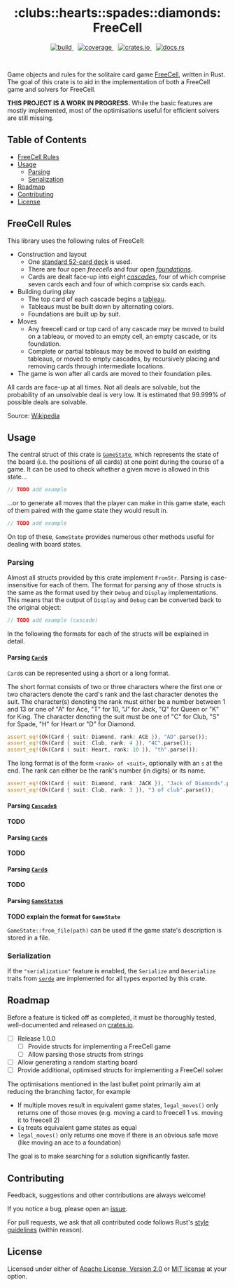 <h1 align="center">:clubs::hearts::spades:️:diamonds:️<br/>FreeCell</h1>

<p align="center">
    <a style="margin: 0 5px" href="https://github.com/Arman-Mielke/freecell-rs/actions">
        <img src="https://img.shields.io/github/workflow/status/Arman-Mielke/freecell-rs/build" alt="build">
    </a>
    <a style="margin: 0 5px" href="https://codecov.io/gh/Arman-Mielke/freecell-rs">
        <img src="https://img.shields.io/codecov/c/github/Arman-Mielke/freecell-rs" alt="coverage">
    </a>
    <a style="margin: 0 5px" href="https://crates.io/crates/freecell">
        <img src="https://img.shields.io/crates/v/freecell" alt="crates.io">
    </a>
    <a style="margin: 0 5px" href="https://docs.rs/freecell">
        <img src="https://docs.rs/freecell/badge.svg" alt="docs.rs">
    </a>
</p>
<br/>

Game objects and rules for the solitaire card game [FreeCell](https://en.wikipedia.org/wiki/FreeCell), written in Rust.
The goal of this crate is to aid in the implementation of both a FreeCell game and solvers for FreeCell.

**THIS PROJECT IS A WORK IN PROGRESS.**
While the basic features are mostly implemented, most of the optimisations useful for efficient solvers are still missing.




## Table of Contents

- [FreeCell Rules](#FreeCell-Rules)
- [Usage](#Usage)
    - [Parsing](#Parsing)
    - [Serialization](#Serialization)
- [Roadmap](#Roadmap)
- [Contributing](#Contributing)
- [License](#License)




## FreeCell Rules

This library uses the following rules of FreeCell:

- Construction and layout
    - One [standard 52-card deck](https://en.wikipedia.org/wiki/Standard_52-card_deck) is used.
    - There are four open *freecells* and four open [*foundations*](https://en.wikipedia.org/wiki/Glossary_of_patience_terms#Foundation).
    - Cards are dealt face-up into eight [*cascades*](https://en.wikipedia.org/wiki/Glossary_of_patience_terms#Deal_terms), four of which comprise seven cards each and four of which comprise six cards each.
- Building during play
    - The top card of each cascade begins a [tableau](https://en.wikipedia.org/wiki/Glossary_of_patience_terms#Layout_terms).
    - Tableaus must be built down by alternating colors.
    - Foundations are built up by suit.
- Moves
    - Any freecell card or top card of any cascade may be moved to build on a tableau, or moved to an empty cell, an empty cascade, or its foundation.
    - Complete or partial tableaus may be moved to build on existing tableaus, or moved to empty cascades, by recursively placing and removing cards through intermediate locations.
- The game is won after all cards are moved to their foundation piles.

All cards are face-up at all times.
Not all deals are solvable, but the probability of an unsolvable deal is very low. It is estimated that 99.999% of possible deals are solvable.

Source: [Wikipedia](https://en.wikipedia.org/wiki/FreeCell#Rules)




## Usage

The central struct of this crate is [`GameState`](https://docs.rs/freecell/latest/freecell/struct.GameState.html), which represents the state of the board (i.e. the positions of all cards) at one point during the course of a game.
It can be used to check whether a given move is allowed in this state...
```rust
// TODO add example
```
...or to generate all moves that the player can make in this game state, each of them paired with the game state they would result in.
```rust
// TODO add example
```

On top of these, `GameState` provides numerous other methods useful for dealing with board states.



### Parsing

Almost all structs provided by this crate implement `FromStr`.
Parsing is case-insensitive for each of them.
The format for parsing any of those structs is the same as the format used by their `Debug` and `Display` implementations.
This means that the output of `Display` and `Debug` can be converted back to the original object:
```rust
// TODO add example (cascade)
```

In the following the formats for each of the structs will be explained in detail.

#### Parsing [`Card`s](https://docs.rs/freecell/latest/freecell/struct.Card.html)

`Card`s can be represented using a short or a long format.

The short format consists of two or three characters where the first one or two characters denote the card's rank and the last character denotes the suit.
The character(s) denoting the rank must either be a number between 1 and 13 or one of "A" for Ace, "T" for 10, "J" for Jack, "Q" for Queen or "K" for King.
The character denoting the suit must be one of "C" for Club, "S" for Spade, "H" for Heart or "D" for Diamond.
```rust
assert_eq!(Ok(Card { suit: Diamond, rank: ACE }), "AD".parse());
assert_eq!(Ok(Card { suit: Club, rank: 4 }), "4C".parse());
assert_eq!(Ok(Card { suit: Heart, rank: 10 }), "th".parse());
```

The long format is of the form `<rank> of <suit>`, optionally with an `s` at the end.
The rank can either be the rank's number (in digits) or its name.
```rust
assert_eq!(Ok(Card { suit: Diamond, rank: JACK }), "Jack of Diamonds".parse());
assert_eq!(Ok(Card { suit: Club, rank: 3 }), "3 of club".parse());
```

#### Parsing [`Cascade`s](https://docs.rs/freecell/latest/freecell/struct.Cascade.html)

**TODO**

#### Parsing [`Card`s](https://docs.rs/freecell/latest/freecell/struct.Card.html)

**TODO**

#### Parsing [`Card`s](https://docs.rs/freecell/latest/freecell/struct.Card.html)

**TODO**

#### Parsing [`GameState`s](https://docs.rs/freecell/latest/freecell/struct.GameState.html)

**TODO explain the format for `GameState`**

`GameState::from_file(path)` can be used if the game state's description is stored in a file.



### Serialization

If the `"serialization"` feature is enabled, the `Serialize` and `Deserialize` traits from
[`serde`](https://docs.rs/serde) are implemented for all types exported by this crate.




## Roadmap

Before a feature is ticked off as completed, it must be thoroughly tested, well-documented and released on [crates.io](https://crates.io/crates/freecell).

- [ ] Release 1.0.0
    - [ ] Provide structs for implementing a FreeCell game
    - [ ] Allow parsing those structs from strings
- [ ] Allow generating a random starting board
- [ ] Provide additional, optimised structs for implementing a FreeCell solver

The optimisations mentioned in the last bullet point primarily aim at reducing the branching factor, for example
- If multiple moves result in equivalent game states, `legal_moves()` only returns one of those moves (e.g. moving a card to freecell 1 vs. moving it to freecell 2)
- `Eq` treats equivalent game states as equal
- `legal_moves()` only returns one move if there is an obvious safe move (like moving an ace to a foundation)

The goal is to make searching for a solution significantly faster.




## Contributing

Feedback, suggestions and other contributions are always welcome!

If you notice a bug, please open an [issue](https://github.com/Arman-Mielke/freecell-rs/issues).

For pull requests, we ask that all contributed code follows Rust's [style guidelines](https://doc.rust-lang.org/1.12.1/style/) (within reason).




## License

Licensed under either of <a href="LICENSE-APACHE">Apache License, Version 2.0</a> or <a href="LICENSE-MIT">MIT license</a> at your option.
